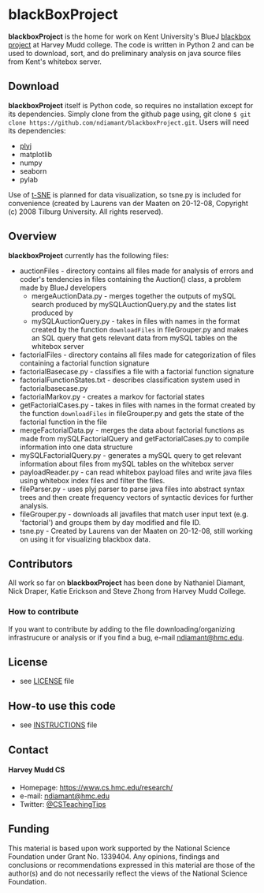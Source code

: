 blackBoxProject
======
**blackboxProject** is the home for work on Kent University's BlueJ [blackbox project](http://www.bluej.org/blackbox.html) at Harvey Mudd college. The code is written in Python 2 and can be used to download, sort, and do preliminary analysis on java source files from Kent's whitebox server.

## Download
**blackboxProject** itself is Python code, so requires no installation except for its dependencies. Simply clone from the github page using, git clone ```$ git clone https://github.com/ndiamant/blackboxProject.git```. Users will need its dependencies: 
* [plyj](https://github.com/musiKk/plyj) 
* matplotlib 
* numpy 
* seaborn 
* pylab 

Use of [t-SNE](https://lvdmaaten.github.io/tsne/) is planned for data visualization, so tsne.py is included for convenience (created by Laurens van der Maaten on 20-12-08, Copyright (c) 2008 Tilburg University. All rights reserved). 

## Overview
**blackboxProject** currently has the following files:
* auctionFiles - directory contains all files made for analysis of errors and coder's tendencies in files containing the Auction() class, a problem made by BlueJ developers
  * mergeAuctionData.py - merges together the outputs of mySQL search produced by mySQLAuctionQuery.py and the states list produced by
  * mySQLAuctionQuery.py - takes in files with names in the format created by the function ``` downloadFiles ``` in fileGrouper.py and makes an SQL query that gets relevant data from mySQL tables on the whitebox server
* factorialFiles - directory contains all files made for categorization of files containing a factorial function signature
 * factorialBasecase.py - classifies a file with a factorial function signature
 * factorialFunctionStates.txt - describes classification system used in factorialbasecase.py
 * factorialMarkov.py - creates a markov for factorial states
 * getFactorialCases.py - takes in files with names in the format created by the function ``` downloadFiles ``` in fileGrouper.py and gets the state of the factorial function in the file
 * mergeFactorialData.py - merges the data about factorial functions as made from mySQLFactorialQuery and getFactorialCases.py to compile information into one data structure
 * mySQLFactorialQuery.py - generates a mySQL query to get relevant information about files from mySQL tables on the whitebox server
* payloadReader.py - can read whitebox payload files and write java files using whitebox index files and filter the files. 
* fileParser.py - uses plyj parser to parse java files into abstract syntax trees and then create frequency vectors of syntactic devices for further analysis.
* fileGrouper.py - downloads all javafiles that match user input text (e.g. 'factorial') and groups them by day modified and file ID.
* tsne.py - Created by Laurens van der Maaten on 20-12-08, still working on using it for visualizing blackbox data. 

## Contributors
All work so far on **blackboxProject** has been done by Nathaniel Diamant, Nick Draper, Katie Erickson and Steve Zhong from Harvey Mudd College.

### How to contribute

If you want to contribute by adding to the file downloading/organizing infrastrucure or analysis or if you find a bug, e-mail ndiamant@hmc.edu.

## License 
* see [LICENSE](blackboxProject/LICENSE.md) file

## How-to use this code
* see [INSTRUCTIONS](blackboxProject/INSTRUCTIONS.md) file

## Contact
#### Harvey Mudd CS
* Homepage: https://www.cs.hmc.edu/research/
* e-mail: ndiamant@hmc.edu
* Twitter: [@CSTeachingTips](https://twitter.com/csteachingtips "CS Teaching Tips on twitter")

## Funding
This material is based upon work supported by the National Science Foundation under Grant No. 1339404. Any opinions, findings and conclusions or recommendations expressed in this material are those of the author(s) and do not necessarily reflect the views of the National Science Foundation.
